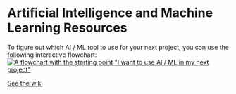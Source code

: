 # Artificial Intelligence and Machine Learning Resources

To figure out which AI / ML tool to use for your next project, you can use the following interactive flowchart:
[![A flowchart with the starting point "I want to use AI / ML in my next project"](https://user-images.githubusercontent.com/3166481/235650568-51f1ab63-0cc0-4a97-8030-8ca788c52049.png)](https://www.figma.com/proto/wXvGOJXe5zWJLDk2rWoP9S/AI-ML-Flowchart?page-id=92848%3A2000&node-id=92848-2001&viewport=1015%2C864%2C0.27&scaling=min-zoom&starting-point-node-id=92848%3A2092)

[See the wiki](https://github.com/XRRCA/AIML/wiki)
